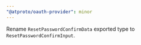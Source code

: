 ```yaml
---
"@atproto/oauth-provider": minor
---
```


Rename `ResetPasswordConfirmData` exported type to `ResetPasswordConfirmInput`.
